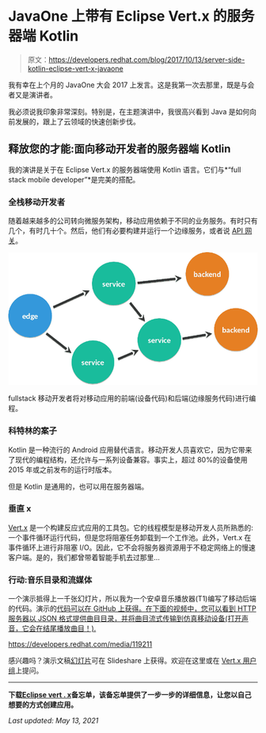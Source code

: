 # JavaOne 上带有 Eclipse Vert.x 的服务器端 Kotlin

> 原文：<https://developers.redhat.com/blog/2017/10/13/server-side-kotlin-eclipse-vert-x-javaone>

我有幸在上个月的 JavaOne 大会 2017 上发言。这是我第一次去那里，既是与会者又是演讲者。

我必须说我印象非常深刻。特别是，在主题演讲中，我很高兴看到 Java 是如何向前发展的，跟上了云领域的快速创新步伐。

## 释放您的才能:面向移动开发者的服务器端 Kotlin

我的演讲是关于在 Eclipse Vert.x 的服务器端使用 Kotlin 语言。它们与*“full stack mobile developer”*是完美的搭配。

### 全栈移动开发者

随着越来越多的公司转向微服务架构，移动应用依赖于不同的业务服务。有时只有几个，有时几十个。然后，他们有必要构建并运行一个边缘服务，或者说 [API 网关](http://microservices.io/patterns/apigateway.html)。

![Microservices Architecture](img/30c41c55163bf06cfe713c9650863803.png)

fullstack 移动开发者将对移动应用的前端(设备代码)和后端(边缘服务代码)进行编程。

### 科特林的案子

Kotlin 是一种流行的 Android 应用替代语言。移动开发人员喜欢它，因为它带来了现代的编程结构，还允许与一系列设备兼容。事实上，超过 80%的设备使用 2015 年或之前发布的运行时版本。

但是 Kotlin 是通用的，也可以用在服务器端。

### 垂直 x

[Vert.x](http://vertx.io/) 是一个构建反应式应用的工具包。它的线程模型是移动开发人员所熟悉的:一个事件循环运行代码，但是您将阻塞任务卸载到一个工作池。此外，Vert.x 在事件循环上进行非阻塞 I/O。因此，它不会将服务器资源用于不稳定网络上的慢速客户端。是的，我们都曾带着智能手机去过那里...

### 行动:音乐目录和流媒体

一个演示抵得上一千张幻灯片，所以我为一个安卓音乐播放器(T1)编写了移动后端的代码。演示的[代码可以在 GitHub 上获得。在下面的视频中，您可以看到 HTTP 服务器以 JSON 格式提供曲目目录，并将曲目流式传输到仿真移动设备(打开声音，它会在结尾播放曲目！).](https://github.com/tsegismont/vertx-kotlin-music)

https://developers.redhat.com/media/119211

感兴趣吗？演示文稿[幻灯片](https://www.slideshare.net/ThomasSegismont/serverside-kotlin-for-mobile-developerq)可在 Slideshare 上获得。欢迎在这里或在 [Vert.x 用户组](https://groups.google.com/forum/?fromgroups#!forum/vertx)上提问。

* * *

**下载**[**Eclipse vert . x**](https://developers.redhat.com/promotions/vertx-cheatsheet/)**备忘单，该备忘单提供了一步一步的详细信息，让您以自己想要的方式创建应用。**

*Last updated: May 13, 2021*